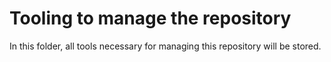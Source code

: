 # Tooling to manage the repository

In this folder, all tools necessary for managing this repository will be stored.
